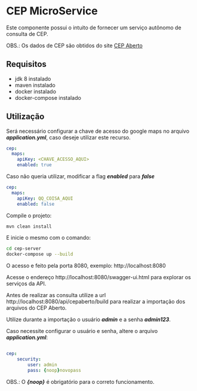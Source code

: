 # CEP MicroService

Este componente possui o intuito de fornecer um serviço autônomo de consulta de CEP.

OBS.: Os dados de CEP são obtidos do site [CEP Aberto](http://www.cepaberto.com/)

## Requisitos

 - jdk 8 instalado
 - maven instalado
 - docker instalado
 - docker-compose instalado

## Utilização

Será necessário configurar a chave de acesso do google maps no arquivo ***application.yml***,
caso deseje utilizar este recurso.

```yml
cep:
  maps:
    apiKey: <CHAVE_ACESSO_AQUI>
    enabled: true

```

Caso não queria utilizar, modificar a flag ***enabled*** para ***false***

```yml
cep:
  maps:
    apiKey: QQ_COISA_AQUI
    enabled: false

```


Compile o projeto:

```sh
mvn clean install
```

E inicie o mesmo com o comando:

```sh
cd cep-server
docker-compose up --build
```

O acesso e feito pela porta 8080, exemplo: http://localhost:8080

Acesse o endereço http://localhost:8080/swagger-ui.html para explorar os serviços da API.

Antes de realizar as consulta utilize a url http://localhost:8080/api/cepaberto/build para
realizar a importação dos arquivos do CEP Aberto.

Utilize durante a importação o usuário ***admin*** e a senha ***admin123***.

Caso necessite configurar o usuário e senha, altere o arquivo ***application.yml***:

```yml

cep:
    security:
        user: admin
        pass: {noop}novopass

```

OBS.: O ***{noop}*** é obrigatório para o correto funcionamento.